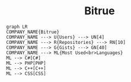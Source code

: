 <h1 align="center">Bitrue</h1>

```mermaid
graph LR
COMPANY_NAME{Bitrue}
COMPANY_NAME ---> U{Users} ---> UN[4]
COMPANY_NAME ---> R{Repositories} ---> RN[10]
COMPANY_NAME ---> G{Gists} ---> GN[40]
COMPANY_NAME ---> ML{Most Used<br>Languages}
ML --> C#[C#]
ML --> PHP[PHP]
ML --> C++[C++]
ML --> CSS[CSS]
```
